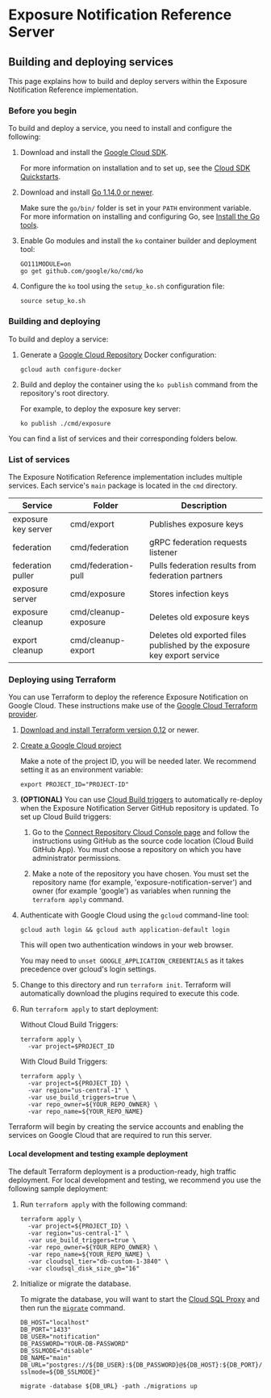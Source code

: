 # Exposure Notification Reference Server

## Building and deploying services

This page explains how to build and deploy servers within the Exposure
Notification Reference implementation.

### Before you begin

To build and deploy a service, you need to install and configure the following:

1. Download and install the [Google Cloud SDK](https://cloud.google.com/sdk/install).

    For more information on installation and to set up, see the
    [Cloud SDK Quickstarts](https://cloud.google.com/sdk/docs/quickstarts).

1. Download and install [Go 1.14.0 or newer](https://golang.org/dl/).

    Make sure the `go/bin/` folder is set in your `PATH` environment variable.
    For more information on installing and configuring Go, see
    [Install the Go tools](https://golang.org/doc/install#install).

1. Enable Go modules and install the `ko` container builder and deployment tool:

    ```console
    GO111MODULE=on
    go get github.com/google/ko/cmd/ko
    ```

1. Configure the `ko` tool using the `setup_ko.sh` configuration file:

    ```console
    source setup_ko.sh
    ```

### Building and deploying

To build and deploy a service:

1. Generate a [Google Cloud Repository](https://cloud.google.com/container-registry)
   Docker configuration:

    ```console
    gcloud auth configure-docker
    ```

1. Build and deploy the container using the `ko publish` command from the repository's
   root directory.

    For example, to deploy the exposure key server:

    ```console
    ko publish ./cmd/exposure
    ```

You can find a list of services and their corresponding folders below.

### List of services

The Exposure Notification Reference implementation includes multiple services.
Each service's `main` package is located in the `cmd` directory.

| Service | Folder                | Description |
|---------|-----------------------|-------------|
| exposure key server  | cmd/export | Publishes exposure keys |
| federation | cmd/federation | gRPC federation requests listener |
| federation puller | cmd/federation-pull | Pulls federation results from federation partners |
| exposure server | cmd/exposure |  Stores infection keys |
| exposure cleanup | cmd/cleanup-exposure | Deletes old exposure keys |
| export cleanup | cmd/cleanup-export | Deletes old exported files published by the exposure key export service |

### Deploying using Terraform

You can use Terraform to deploy the reference Exposure Notification on Google
Cloud. These instructions make use of the
[Google Cloud Terraform provider](https://github.com/terraform-providers/terraform-provider-google).

1. [Download and install Terraform version 0.12](https://www.terraform.io/downloads.html)
   or newer.

1. [Create a Google Cloud project](https://cloud.google.com/resource-manager/docs/creating-managing-projects#creating_a_project)

   Make a note of the project ID, you will be needed later. We recommend
   setting it as an environment variable:

   ```console
   export PROJECT_ID="PROJECT-ID"
   ```

1. **(OPTIONAL)** You can use [Cloud Build triggers](https://cloud.google.com/cloud-build/docs/automating-builds/create-github-app-triggers)
   to automatically re-deploy when the Exposure Notification Server GitHub
   repository is updated. To set up Cloud Build triggers:

   1. Go to the
   [Connect Repository Cloud Console page](https://console.cloud.google.com/cloud-build/triggers/connect)
   and follow the instructions using GitHub as the source code location
   (Cloud Build GitHub App). You must choose a repository on which you have
   administrator permissions.

   1. Make a note of the repository you have chosen. You must set the
   repository name (for example, 'exposure-notification-server') and owner
   (for example 'google') as variables when running the `terraform apply`
   command.

1. Authenticate with Google Cloud using the `gcloud` command-line tool:

   ```console
   gcloud auth login && gcloud auth application-default login
   ```

   This will open two authentication windows in your web browser.

   You may need to `unset GOOGLE_APPLICATION_CREDENTIALS` as it takes precedence
   over gcloud's login settings.

1. Change to this directory and run `terraform init`.  Terraform will
   automatically download the plugins required to execute this code.

1. Run `terraform apply` to start deployment:

   Without Cloud Build Triggers:

   ```console
   terraform apply \
     -var project=$PROJECT_ID
   ```

   With Cloud Build Triggers:

   ```console
   terraform apply \
     -var project=${PROJECT_ID} \
     -var region="us-central-1" \
     -var use_build_triggers=true \
     -var repo_owner=${YOUR_REPO_OWNER} \
     -var repo_name=${YOUR_REPO_NAME}
   ```

Terraform will begin by creating the service accounts and enabling the services
on Google Cloud that are required to run this server.

#### Local development and testing example deployment

The default Terraform deployment is a production-ready, high traffic
deployment. For local development and testing, we recommend you use the
following sample deployment:

1. Run `terraform apply` with the following command:

   ```console
   terraform apply \
     -var project=${PROJECT_ID} \
     -var region="us-central-1" \
     -var use_build_triggers=true \
     -var repo_owner=${YOUR_REPO_OWNER} \
     -var repo_name=${YOUR_REPO_NAME} \
     -var cloudsql_tier="db-custom-1-3840" \
     -var cloudsql_disk_size_gb="16"
   ```

1. Initialize or migrate the database.

   To migrate the database, you will want to start the
   [Cloud SQL Proxy](https://cloud.google.com/sql/docs/postgres/quickstart-proxy-test#install-proxy)
   and then run the [`migrate`](https://github.com/golang-migrate/migrate)
   command.

   ```console
   DB_HOST="localhost"
   DB_PORT="1433"
   DB_USER="notification"
   DB_PASSWORD="YOUR-DB-PASSWORD"
   DB_SSLMODE="disable"
   DB_NAME="main"
   DB_URL="postgres://${DB_USER}:${DB_PASSWORD}@${DB_HOST}:${DB_PORT}/${DB_NAME}?sslmode=${DB_SSLMODE}"

   migrate -database ${DB_URL} -path ./migrations up
   ```
